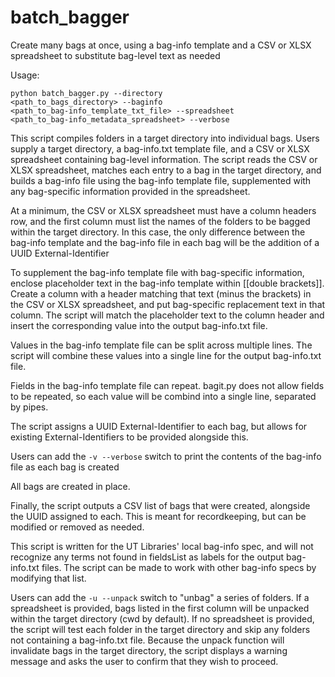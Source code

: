 # batch_bagger
Create many bags at once, using a bag-info template and a CSV or XLSX spreadsheet to substitute bag-level text as needed

Usage: 

<code>python batch_bagger.py --directory <path_to_bags_directory> --baginfo <path_to_bag-info_template_txt_file> --spreadsheet <path_to_bag-info_metadata_spreadsheet> --verbose</code>

This script compiles folders in a target directory into individual bags. Users supply a target directory, a bag-info.txt template file, and a CSV or XLSX spreadsheet containing bag-level information. The script reads the CSV or XLSX spreadsheet, matches each entry to a bag in the target directory, and builds a bag-info file using the bag-info template file, supplemented with any bag-specific information provided in the spreadsheet.

At a minimum, the CSV or XLSX spreadsheet must have a column headers row, and the first column must list the names of the folders to be bagged within the target directory. In this case, the only difference between the bag-info template and the bag-info file in each bag will be the addition of a UUID External-Identifier

To supplement the bag-info template file with bag-specific information, enclose placeholder text in the bag-info template within [[double brackets]]. Create a column with a header matching that text (minus the brackets) in the CSV or XLSX spreadsheet, and put bag-specific replacement text in that column. The script will match the placeholder text to the column header and insert the corresponding value into the output bag-info.txt file.

Values in the bag-info template file can be split across multiple lines. The script will combine these values into a single line for the output bag-info.txt file.

Fields in the bag-info template file can repeat. bagit.py does not allow fields to be repeated, so each value will be combind into a single line, separated by pipes.

The script assigns a UUID External-Identifier to each bag, but allows for existing External-Identifiers to be provided alongside this.

Users can add the <code>-v --verbose</code> switch to print the contents of the bag-info file as each bag is created

All bags are created in place.

Finally, the script outputs a CSV list of bags that were created, alongside the UUID assigned to each. This is meant for recordkeeping, but can be modified or removed as needed.

This script is written for the UT Libraries' local bag-info spec, and will not recognize any terms not found in fieldsList as labels for the output bag-info.txt files. The script can be made to work with other bag-info specs by modifying that list.

Users can add the <code>-u --unpack</code> switch to "unbag" a series of folders. If a spreadsheet is provided, bags listed in the first column will be unpacked within the target directory (cwd by default). If no spreadsheet is provided, the script will test each folder in the target directory and skip any folders not containing a bag-info.txt file. Because the unpack function will invalidate bags in the target directory, the script displays a warning message and asks the user to confirm that they wish to proceed.

